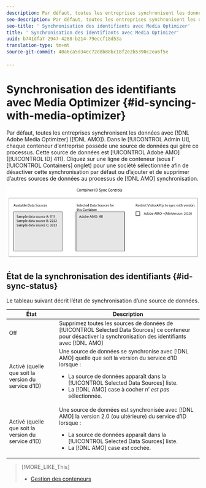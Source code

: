 ```yaml
---
description: Par défaut, toutes les entreprises synchronisent les données avec Adobe Media Optimizer (AMO). Dans l’interface utilisateur d’administration, chaque conteneur d’entreprise dispose d’une source de données qui gère ce processus. Cette source de données est Adobe AMO (ID 411). Cliquez sur une ligne de conteneur (sous l’onglet Conteneurs) pour une entreprise sélectionnée afin de désactiver cette synchronisation par défaut ou d’ajouter et de supprimer d’autres sources de données au processus de synchronisation AMO.
seo-description: Par défaut, toutes les entreprises synchronisent les données avec Adobe Media Optimizer (AMO). Dans l’interface utilisateur d’administration, chaque conteneur d’entreprise dispose d’une source de données qui gère ce processus. Cette source de données est Adobe AMO (ID 411). Cliquez sur une ligne de conteneur (sous l’onglet Conteneurs) pour une entreprise sélectionnée afin de désactiver cette synchronisation par défaut ou d’ajouter et de supprimer d’autres sources de données au processus de synchronisation AMO.
seo-title: ' Synchronisation des identifiants avec Media Optimizer'
title: ' Synchronisation des identifiants avec Media Optimizer'
uuid: b741dfa7-2947-4288-b214-79eccf18d53a
translation-type: tm+mt
source-git-commit: 40a6ca5d34ec72d8b88bc18f2e2b5390c2ea6f5e

---
```



# Synchronisation des identifiants avec Media Optimizer {#id-syncing-with-media-optimizer}

Par défaut, toutes les entreprises synchronisent les données avec [!DNL Adobe Media Optimizer] ([!DNL AMO]). Dans le [!UICONTROL Admin UI], chaque conteneur d’entreprise possède une source de données qui gère ce processus. Cette source de données est [!UICONTROL Adobe AMO] ([!UICONTROL ID] 411). Cliquez sur une ligne de conteneur (sous l’ [!UICONTROL Containers] onglet) pour une société sélectionnée afin de désactiver cette synchronisation par défaut ou d’ajouter et de supprimer d’autres sources de données au processus de [!DNL AMO] synchronisation.

![](assets/id-sync.png)

## État de la synchronisation des identifiants {#id-sync-status}

Le tableau suivant décrit l’état de synchronisation d’une source de données.

| État | Description |
|------ | -------- |
| Off | Supprimez toutes les sources de données de [!UICONTROL Selected Data Sources] ce conteneur pour désactiver la synchronisation des identifiants avec [!DNL AMO] |
| Activé (quelle que soit la version du service d’ID) | Une source de données se synchronise avec [!DNL AMO] quelle que soit la version du service d’ID lorsque : <ul><li>La source de données apparaît dans la [!UICONTROL Selected Data Sources] liste.</li><li>La [!DNL AMO] case à cocher n’ *est pas* sélectionnée.</li></ul> |
| Activé (quelle que soit la version du service d’ID) | Une source de données est synchronisée avec [!DNL AMO] la version 2.0 (ou ultérieure) du service d’ID lorsque : <ul><li>La source de données apparaît dans la [!UICONTROL Selected Data Sources] liste.</li><li>La [!DNL AMO] case *est* cochée.</li></ul> |

>[!MORE_LIKE_This]
>
>* [Gestion des conteneurs](../companies/admin-manage-containers.md#task_61DB5CEECC5049DD8D059C642AC3F967)

